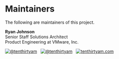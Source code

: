 # Maintainers

The following are maintainers of this project.

**Ryan Johnson**  
Senior Staff Solutions Architect  
Product Engineering at VMware, Inc.

[![@tenthirtyam](https://img.shields.io/badge/GitHub-100000?style=flat-square&logo=github&logoColor=white)](https://github.com/tenthirtyam)&nbsp;&nbsp;&nbsp;[![@tenthirtyam](https://img.shields.io/badge/Twitter-1DA1F2?style=flat-square&logo=twitter&logoColor=white)](https://twitter.com/tenthirtyam)&nbsp;&nbsp;&nbsp;[![tenthirtyam.com](https://img.shields.io/badge/Blog-FF8800?style=flat-square&logo=rss&logoColor=white)](https://tenthirtyam.org)
